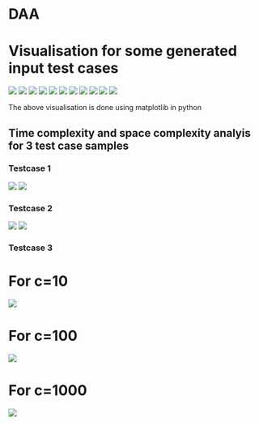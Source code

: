 # DAA

# Visualisation for some generated input test cases

![](mergedsegment1.png)
![](mergedsegment2.png)
![](mergedsegment3.png)
![](mergedsegment4.png)
![](mergedsegment5.png)
![](mergedsegment6.png)
![](mergedsegment7.png)
![](mergedsegment8.png)
![](mergedsegment9.png)
![](mergedsegment10.png)
![](mergedsegment11.png)

The above visualisation is done using matplotlib in python

## Time complexity and space complexity analyis for 3 test case samples

### Testcase 1

![](output1_c10_time.png)
![](output1_mem.png)

### Testcase 2

![](output2_time.png)
![](output2_mem.png)

### Testcase 3
# For c=10
![](output3_c10_time.png)
# For c=100
![](output3_c100_time.png)
# For c=1000
![](output3_c10_time.png)
